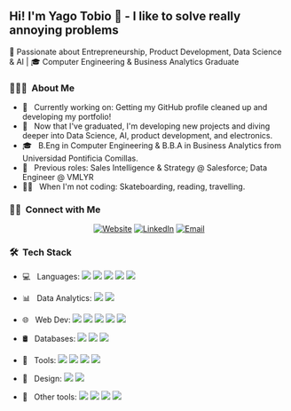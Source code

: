 <h2> Hi! I'm Yago Tobio 👋 - I like to solve really annoying problems</h2>

🚀 Passionate about Entrepreneurship, Product Development, Data Science & AI | 🎓 Computer Engineering & Business Analytics Graduate

<h3> 👨🏻‍💻 &nbsp;About Me</h3>

- 🔭 &nbsp; Currently working on: Getting my GitHub profile cleaned up and developing my portfolio!
- 🌱 &nbsp; Now that I've graduated, I'm developing new projects and diving deeper into Data Science, AI, product development, and electronics.
- 🎓 &nbsp; B.Eng in Computer Engineering & B.B.A in Business Analytics from Universidad Pontificia Comillas.
- 💼 &nbsp; Previous roles: Sales Intelligence & Strategy @ Salesforce; Data Engineer @ VMLYR
- 🏄‍♂️ &nbsp; When I'm not coding: Skateboarding, reading, travelling.

<h3> 🤝🏻 &nbsp;Connect with Me </h3>

<p align="center">
<a href="https://yago-tobio.notion.site"><img alt="Website" src="https://img.shields.io/badge/Website-yago--tobio.notion.site-blue?style=for-the-badge&logo=notion"></a>
<a href="https://www.linkedin.com/in/yago-tobio-souto/"><img alt="LinkedIn" src="https://img.shields.io/badge/LinkedIn-yago--tobio--souto-blue?style=for-the-badge&logo=linkedin"></a>
<a href="mailto:yagotobiosouto@gmail.com"><img alt="Email" src="https://img.shields.io/badge/Email-yagotobiosouto@gmail.com-blue?style=for-the-badge&logo=gmail"></a>
</p>

<h3> 🛠 &nbsp;Tech Stack</h3>

- 💻 &nbsp; Languages:
  <img src="https://img.shields.io/badge/python%20-%2314354C.svg?&style=for-the-badge&logo=python&logoColor=white"/> 
  <img src="https://img.shields.io/badge/R-%23276DC3.svg?&style=for-the-badge&logo=r&logoColor=white"/> 
  <img src="https://img.shields.io/badge/java-%23ED8B00.svg?&style=for-the-badge&logo=java&logoColor=white"/> 
  <img src="https://img.shields.io/badge/c%20-%2300599C.svg?&style=for-the-badge&logo=c&logoColor=white"/> 
  <img src="https://img.shields.io/badge/javascript%20-%23323330.svg?&style=for-the-badge&logo=javascript&logoColor=%23F7DF1E"/>

- 📊 &nbsp; Data Analytics:
  <img src="https://img.shields.io/badge/sql-%2307405e.svg?&style=for-the-badge&logo=sql&logoColor=white"/> 
  <img src="https://img.shields.io/badge/pySpark-%23E25A1C.svg?&style=for-the-badge&logo=apache%20spark&logoColor=white"/>

- 🌐 &nbsp; Web Dev:
  <img src="https://img.shields.io/badge/html5%20-%23E34F26.svg?&style=for-the-badge&logo=html5&logoColor=white"/> 
  <img src="https://img.shields.io/badge/css3%20-%231572B6.svg?&style=for-the-badge&logo=css3&logoColor=white"/> 
  <img src="https://img.shields.io/badge/bootstrap%20-%23563D7C.svg?&style=for-the-badge&logo=bootstrap&logoColor=white"/> 
  <img src="https://img.shields.io/badge/django%20-%23092E20.svg?&style=for-the-badge&logo=django&logoColor=white"/> 
  <img src="https://img.shields.io/badge/react%20-%2320232a.svg?&style=for-the-badge&logo=react&logoColor=%2361DAFB"/>

- 🛢 &nbsp; Databases:
  <img src="https://img.shields.io/badge/mysql-%2300f.svg?&style=for-the-badge&logo=mysql&logoColor=white"/> 
  <img src ="https://img.shields.io/badge/MongoDB-%234ea94b.svg?&style=for-the-badge&logo=mongodb&logoColor=white"/> 
  <img src ="https://img.shields.io/badge/sqlite-%2307405e.svg?&style=for-the-badge&logo=sqlite&logoColor=white"/>

- 🔧 &nbsp; Tools:
  <img src="https://img.shields.io/badge/git%20-%23F05033.svg?&style=for-the-badge&logo=git&logoColor=white"/> 
  <img src="https://img.shields.io/badge/github%20-%23121011.svg?&style=for-the-badge&logo=github&logoColor=white"/>
  <img src="https://img.shields.io/badge/Visual%20Studio%20Code-0078d7.svg?&style=for-the-badge&logo=visual-studio-code&logoColor=white"/> 
  <img src="https://img.shields.io/badge/anaconda-%2344A833.svg?&style=for-the-badge&logo=anaconda&logoColor=white"/>

- 🎨 &nbsp; Design:
  <img src="https://img.shields.io/badge/adobe%20photoshop%20-%2331A8FF.svg?&style=for-the-badge&logo=adobe%20photoshop&logoColor=white"/> 
  <img src="https://img.shields.io/badge/figma%20-%23F24E1E.svg?&style=for-the-badge&logo=figma&logoColor=white"/>

- 🔬 &nbsp; Other tools:
  <img src="https://img.shields.io/badge/LTspice-%23A8B9CC.svg?&style=for-the-badge&logo=analog-devices&logoColor=black"/> 
  <img src="https://img.shields.io/badge/Quartus%20II-%2300529B.svg?&style=for-the-badge&logo=intel&logoColor=white"/>
  <img src="https://img.shields.io/badge/VHDL-%23008080.svg?&style=for-the-badge&logo=vhdl&logoColor=white"/>
  <img src="https://img.shields.io/badge/MATLAB-%23E16737.svg?&style=for-the-badge&logo=matlab&logoColor=white"/>

<br/>
